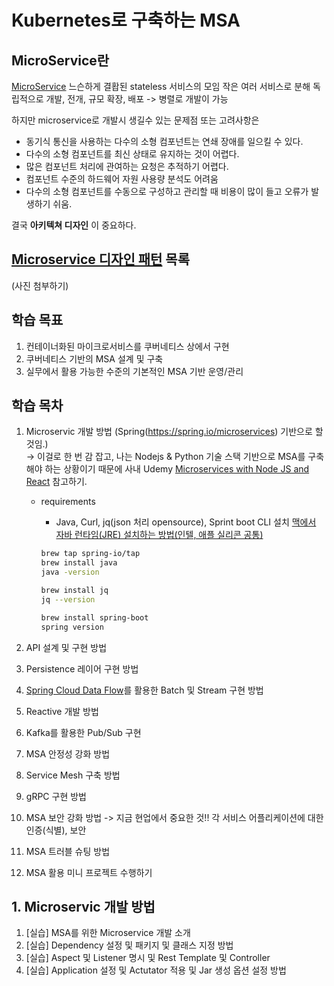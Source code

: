 # Kubernetes로 구축하는 MSA

## MicroService란

[MicroService](https://microservices.io)
느슨하게 결홥된 stateless 서비스의 모임
작은 여러 서비스로 분해
독립적으로 개발, 전개, 규모 확장, 배포 -> 병렬로 개발이 가능

하지만 microservice로 개발시 생길수 있는 문제점 또는 고려사항은

- 동기식 통신을 사용하는 다수의 소형 컴포넌트는 연쇄 장애를 일으킬 수 있다.
- 다수의 소형 컴포넌트를 최신 상태로 유지하는 것이 어렵다.
- 많은 컴포넌트 처리에 관여하는 요청은 추적하기 어렵다.
- 컴포넌트 수준의 하드웨어 자원 사용량 분석도 어려움
- 다수의 소형 컴포넌트를 수동으로 구성하고 관리할 때 비용이 많이 들고 오류가 발생하기 쉬움.

결국 **아키텍쳐 디자인** 이 중요하다.

## [Microservice 디자인 패턴](https://microservices.io/patterns/index.html) 목록

(사진 첨부하기)

## 학습 목표

1. 컨테이너화된 마이크로서비스를 쿠버네티스 상에서 구현
2. 쿠버네티스 기반의 MSA 설계 및 구축
3. 실무에서 활용 가능한 수준의 기본적인 MSA 기반 운영/관리

## 학습 목차

1. Microservic 개발 방법 (Spring(https://spring.io/microservices) 기반으로 할 것임.)  
   -> 이걸로 한 번 감 잡고, 나는 Nodejs & Python 기술 스택 기반으로 MSA를 구축해야 하는 상황이기 때문에 사내 Udemy [
   Microservices with Node JS and React](https://www.udemy.com/course/microservices-with-node-js-and-react/learn/lecture/19102526?start=0#content) 참고하기.

   - requirements

     - Java, Curl, jq(json 처리 opensource), Sprint boot CLI 설치
       [맥에서 자바 런타임(JRE) 설치하는 방법(인텔, 애플 실리콘 공통)](https://www.lainyzine.com/ko/article/how-to-install-java-runtime-environment-on-macos/)

     ```bash
     brew tap spring-io/tap
     brew install java
     java -version

     brew install jq
     jq --version

     brew install spring-boot
     spring version

     ```

2. API 설계 및 구현 방법
3. Persistence 레이어 구현 방법
4. [Spring Cloud Data Flow](https://spring.io/projects/spring-cloud-dataflow)를 활용한 Batch 및 Stream 구현 방법
5. Reactive 개발 방법
6. Kafka를 활용한 Pub/Sub 구현
7. MSA 안정성 강화 방법
8. Service Mesh 구축 방법
9. gRPC 구현 방법
10. MSA 보안 강화 방법 -> 지금 현업에서 중요한 것!! 각 서비스 어플리케이션에 대한 인증(식별), 보안
11. MSA 트러블 슈팅 방법
12. MSA 활용 미니 프로젝트 수행하기

## 1. Microservic 개발 방법

1. [실습] MSA를 위한 Microservice 개발 소개
2. [실습] Dependency 설정 및 패키지 및 클래스 지정 방법
3. [실습] Aspect 및 Listener 명시 및 Rest Template 및 Controller
4. [실습] Application 설정 및 Actutator 적용 및 Jar 생성 옵션 설정 방법
